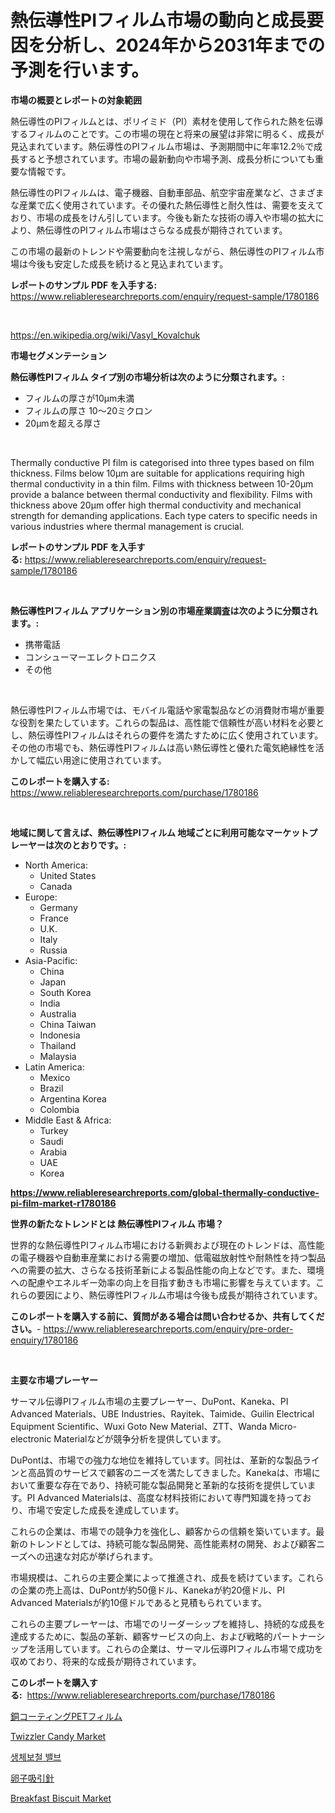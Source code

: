 <p><h1>熱伝導性PIフィルム市場の動向と成長要因を分析し、2024年から2031年までの予測を行います。</h1></p><p><strong>市場の概要とレポートの対象範囲</strong></p>
<p><p>熱伝導性のPIフィルムとは、ポリイミド（PI）素材を使用して作られた熱を伝導するフィルムのことです。この市場の現在と将来の展望は非常に明るく、成長が見込まれています。熱伝導性のPIフィルム市場は、予測期間中に年率12.2％で成長すると予想されています。市場の最新動向や市場予測、成長分析についても重要な情報です。</p><p>熱伝導性のPIフィルムは、電子機器、自動車部品、航空宇宙産業など、さまざまな産業で広く使用されています。その優れた熱伝導性と耐久性は、需要を支えており、市場の成長をけん引しています。今後も新たな技術の導入や市場の拡大により、熱伝導性のPIフィルム市場はさらなる成長が期待されています。</p><p>この市場の最新のトレンドや需要動向を注視しながら、熱伝導性のPIフィルム市場は今後も安定した成長を続けると見込まれています。</p></p>
<p><strong>レポートのサンプル PDF を入手する:</strong> <a href="https://www.reliableresearchreports.com/enquiry/request-sample/1780186">https://www.reliableresearchreports.com/enquiry/request-sample/1780186</a></p>
<p>&nbsp;</p>
<p><a href="https://en.wikipedia.org/wiki/Vasyl_Kovalchuk">https://en.wikipedia.org/wiki/Vasyl_Kovalchuk</a></p>
<p><strong>市場セグメンテーション</strong></p>
<p><strong>熱伝導性PIフィルム タイプ別の市場分析は次のように分類されます。:</strong></p>
<p><ul><li>フィルムの厚さが10μm未満</li><li>フィルムの厚さ 10〜20ミクロン</li><li>20μmを超える厚さ</li></ul></p>
<p>&nbsp;</p>
<p><p>Thermally conductive PI film is categorised into three types based on film thickness. Films below 10μm are suitable for applications requiring high thermal conductivity in a thin film. Films with thickness between 10-20μm provide a balance between thermal conductivity and flexibility. Films with thickness above 20μm offer high thermal conductivity and mechanical strength for demanding applications. Each type caters to specific needs in various industries where thermal management is crucial.</p></p>
<p><strong>レポートのサンプル PDF を入手する:</strong>&nbsp;<a href="https://www.reliableresearchreports.com/enquiry/request-sample/1780186">https://www.reliableresearchreports.com/enquiry/request-sample/1780186</a></p>
<p>&nbsp;</p>
<p><strong> 熱伝導性PIフィルム アプリケーション別の市場産業調査は次のように分類されます。:</strong></p>
<p><ul><li>携帯電話</li><li>コンシューマーエレクトロニクス</li><li>その他</li></ul></p>
<p>&nbsp;</p>
<p><p>熱伝導性PIフィルム市場では、モバイル電話や家電製品などの消費財市場が重要な役割を果たしています。これらの製品は、高性能で信頼性が高い材料を必要とし、熱伝導性PIフィルムはそれらの要件を満たすために広く使用されています。その他の市場でも、熱伝導性PIフィルムは高い熱伝導性と優れた電気絶縁性を活かして幅広い用途に使用されています。</p></p>
<p><strong>このレポートを購入する:</strong>&nbsp; <a href="https://www.reliableresearchreports.com/purchase/1780186">https://www.reliableresearchreports.com/purchase/1780186</a></p>
<p>&nbsp;</p>
<p><strong>地域に関して言えば、熱伝導性PIフィルム 地域ごとに利用可能なマーケットプレーヤーは次のとおりです。:</strong></p>
<p><ul>
    <li>
        North America:
        <ul>
            <li>United States</li>
            <li>Canada</li>
        </ul>
    </li>
    <li>
        Europe:
        <ul>
            <li>Germany</li>
            <li>France</li>
            <li>U.K.</li>
            <li>Italy</li>
            <li>Russia</li>
        </ul>
    </li>
    <li>
        Asia-Pacific:
        <ul>
            <li>China</li>
            <li>Japan</li>
            <li>South Korea</li>
            <li>India</li>
            <li>Australia</li>
            <li>China Taiwan</li>
            <li>Indonesia</li>
            <li>Thailand</li>
            <li>Malaysia</li>
        </ul>
    </li>
    <li>
        Latin America:
        <ul>
            <li>Mexico</li>
            <li>Brazil</li>
            <li>Argentina Korea</li>
            <li>Colombia</li>
        </ul>
    </li>
    <li>
        Middle East & Africa:
        <ul>
            <li>Turkey</li>
            <li>Saudi</li>
            <li>Arabia</li>
            <li>UAE</li>
            <li>Korea</li>
        </ul>
    </li>
    </ul></p>
<p><strong><a href="https://www.reliableresearchreports.com/global-thermally-conductive-pi-film-market-r1780186">https://www.reliableresearchreports.com/global-thermally-conductive-pi-film-market-r1780186</a></strong>&nbsp;</p>
<p><strong>世界の新たなトレンドとは 熱伝導性PIフィルム 市場？</strong></p>
<p><p>世界的な熱伝導性PIフィルム市場における新興および現在のトレンドは、高性能の電子機器や自動車産業における需要の増加、低電磁放射性や耐熱性を持つ製品への需要の拡大、さらなる技術革新による製品性能の向上などです。また、環境への配慮やエネルギー効率の向上を目指す動きも市場に影響を与えています。これらの要因により、熱伝導性PIフィルム市場は今後も成長が期待されています。</p></p>
<p><strong>このレポートを購入する前に、質問がある場合は問い合わせるか、共有してください。</strong>- <a href="https://www.reliableresearchreports.com/enquiry/pre-order-enquiry/1780186">https://www.reliableresearchreports.com/enquiry/pre-order-enquiry/1780186</a></p>
<p>&nbsp;</p>
<p><strong>主要な市場プレーヤー</strong></p>
<p><p>サーマル伝導PIフィルム市場の主要プレーヤー、DuPont、Kaneka、PI Advanced Materials、UBE Industries、Rayitek、Taimide、Guilin Electrical Equipment Scientific、Wuxi Goto New Material、ZTT、Wanda Micro-electronic Materialなどが競争分析を提供しています。</p><p>DuPontは、市場での強力な地位を維持しています。同社は、革新的な製品ラインと高品質のサービスで顧客のニーズを満たしてきました。Kanekaは、市場において重要な存在であり、持続可能な製品開発と革新的な技術を提供しています。PI Advanced Materialsは、高度な材料技術において専門知識を持っており、市場で安定した成長を達成しています。</p><p>これらの企業は、市場での競争力を強化し、顧客からの信頼を築いています。最新のトレンドとしては、持続可能な製品開発、高性能素材の開発、および顧客ニーズへの迅速な対応が挙げられます。</p><p>市場規模は、これらの主要企業によって推進され、成長を続けています。これらの企業の売上高は、DuPontが約50億ドル、Kanekaが約20億ドル、PI Advanced Materialsが約10億ドルであると見積もられています。</p><p>これらの主要プレーヤーは、市場でのリーダーシップを維持し、持続的な成長を達成するために、製品の革新、顧客サービスの向上、および戦略的パートナーシップを活用しています。これらの企業は、サーマル伝導PIフィルム市場で成功を収めており、将来的な成長が期待されています。</p></p>
<p><strong>このレポートを購入する:</strong>&nbsp;&nbsp;<a href="https://www.reliableresearchreports.com/purchase/1780186">https://www.reliableresearchreports.com/purchase/1780186</a></p>
<p><p><a href="https://medium.com/@akio198300/%E9%8A%85%E3%82%81%E3%81%A3%E3%81%8Dpet%E3%83%95%E3%82%A3%E3%83%AB%E3%83%A0%E5%B8%82%E5%A0%B4%E8%AA%BF%E6%9F%BB-%E7%94%A3%E6%A5%AD%E9%80%B2%E5%8C%96%E3%81%8A%E3%82%88%E3%81%B32031%E5%B9%B4%E3%81%BE%E3%81%A7%E3%81%AE%E4%BA%88%E6%B8%AC-a5d1774fde56">銅コーティングPETフィルム</a></p><p><a href="https://github.com/almainyongb/Market-Research-Report-List-1/blob/main/twizzler-candy-market.md">Twizzler Candy Market</a></p><p><a href="https://github.com/LuckeyCorbin/Market-Research-Report-List-1/blob/main/8487861164000.md">생체보철 밸브</a></p><p><a href="https://github.com/RudyBoyer2017/Market-Research-Report-List-1/blob/main/3480089153533.md">卵子吸引針</a></p><p><a href="https://github.com/kimjmgeh81/Market-Research-Report-List-1/blob/main/breakfast-biscuit-market.md">Breakfast Biscuit Market</a></p></p>
